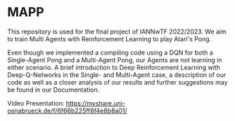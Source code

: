 # MAPP
This repository is used for the final project of IANNwTF 2022/2023. We aim to train Multi Agents with Reinforcement Learning to play Atari's Pong.

Even though we implemented a compiling code using a DQN for both a Single-Agent Pong and a Multi-Agent Pong, our Agents are not learning in either scenario. A brief introduction to Deep Reinforcement Learning with Deep-Q-Networks in the Single- and Multi-Agent case, a description of our code as well as a closer analysis of our results and further suggestions may be found in our Documentation. 

Video Presentation: https://myshare.uni-osnabrueck.de/f/6f66b225ff8f4e8b8a01/
